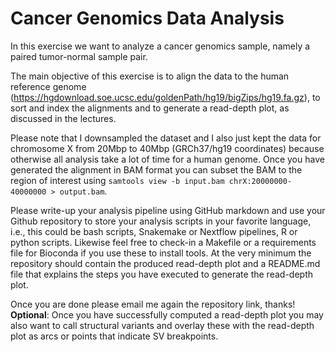# Cancer Genomics Data Analysis

In this exercise we want to analyze a cancer genomics sample, namely a paired tumor-normal sample pair.

The main objective of this exercise is to align the data to the human reference genome (https://hgdownload.soe.ucsc.edu/goldenPath/hg19/bigZips/hg19.fa.gz), 
to sort and index the alignments and to generate a read-depth plot, as discussed in the lectures.

Please note that I downsampled the dataset and I also just kept the data for chromosome X from 20Mbp to 40Mbp (GRCh37/hg19 coordinates) 
because otherwise all analysis take a lot of time for a human genome. 
Once you have generated the alignment in BAM format you can subset the BAM to the region of interest using `samtools view -b input.bam chrX:20000000-40000000 > output.bam`.


Please write-up your analysis pipeline using GitHub markdown and use your Github repository to store your analysis scripts in your favorite language, i.e., this 
could be bash scripts, Snakemake or Nextflow pipelines, R or python scripts. 
Likewise feel free to check-in a Makefile or a requirements file for Bioconda if you use these to install tools. 
At the very minimum the repository should contain the produced read-depth plot and a README.md file that explains the steps you have executed to generate the read-depth plot.

Once you are done please email me again the repository link, thanks!
**Optional**: Once you have successfully computed a read-depth plot you may also want to call structural variants and overlay these with the 
read-depth plot as arcs or points that indicate SV breakpoints. 
